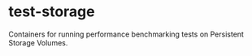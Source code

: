 # test-storage
Containers for running performance benchmarking tests on Persistent Storage Volumes. 
